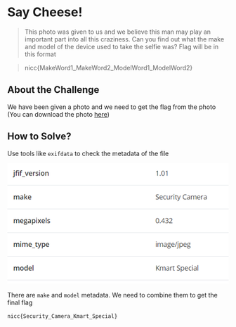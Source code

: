 # Say Cheese!
> This photo was given to us and we believe this man may play an important part into all this craziness. Can you find out what the make and model of the device used to take the selfie was? Flag will be in this format

> nicc{MakeWord1_MakeWord2_ModelWord1_ModelWord2}

## About the Challenge
We have been given a photo and we need to get the flag from the photo (You can download the photo [here](Selfie.jpg))

## How to Solve?
Use tools like `exifdata` to check the metadata of the file

![metadata](images/metadata.png)

There are `make` and `model` metadata. We need to combine them to get the final flag

```
nicc{Security_Camera_Kmart_Special}
```